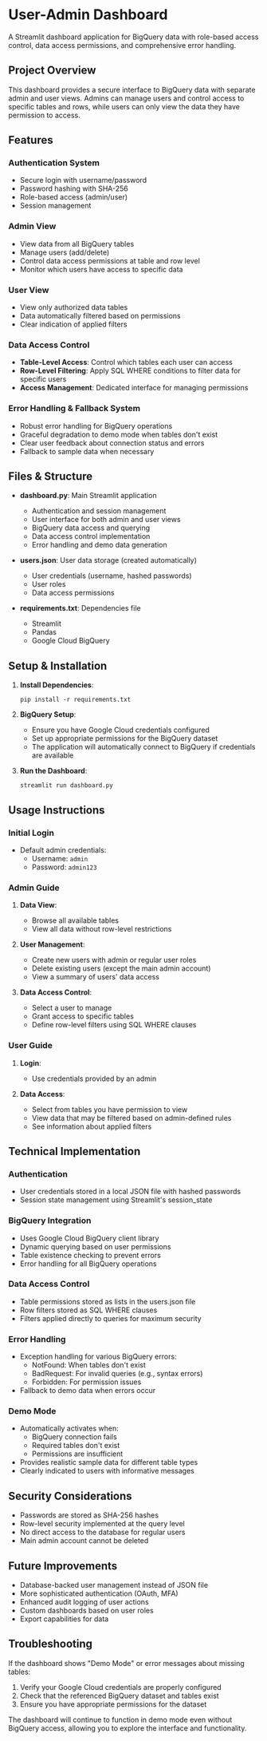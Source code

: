 # User-Admin Dashboard

A Streamlit dashboard application for BigQuery data with role-based access control, data access permissions, and comprehensive error handling.

## Project Overview

This dashboard provides a secure interface to BigQuery data with separate admin and user views. Admins can manage users and control access to specific tables and rows, while users can only view the data they have permission to access.

## Features

### Authentication System
- Secure login with username/password
- Password hashing with SHA-256
- Role-based access (admin/user)
- Session management

### Admin View
- View data from all BigQuery tables
- Manage users (add/delete)
- Control data access permissions at table and row level
- Monitor which users have access to specific data

### User View
- View only authorized data tables
- Data automatically filtered based on permissions
- Clear indication of applied filters

### Data Access Control
- **Table-Level Access**: Control which tables each user can access
- **Row-Level Filtering**: Apply SQL WHERE conditions to filter data for specific users
- **Access Management**: Dedicated interface for managing permissions

### Error Handling & Fallback System
- Robust error handling for BigQuery operations
- Graceful degradation to demo mode when tables don't exist
- Clear user feedback about connection status and errors
- Fallback to sample data when necessary

## Files & Structure

- **dashboard.py**: Main Streamlit application
  - Authentication and session management
  - User interface for both admin and user views
  - BigQuery data access and querying
  - Data access control implementation
  - Error handling and demo data generation

- **users.json**: User data storage (created automatically)
  - User credentials (username, hashed passwords)
  - User roles
  - Data access permissions

- **requirements.txt**: Dependencies file
  - Streamlit
  - Pandas
  - Google Cloud BigQuery

## Setup & Installation

1. **Install Dependencies**:
   ```
   pip install -r requirements.txt
   ```

2. **BigQuery Setup**:
   - Ensure you have Google Cloud credentials configured
   - Set up appropriate permissions for the BigQuery dataset
   - The application will automatically connect to BigQuery if credentials are available

3. **Run the Dashboard**:
   ```
   streamlit run dashboard.py
   ```

## Usage Instructions

### Initial Login
- Default admin credentials:
  - Username: `admin`
  - Password: `admin123`

### Admin Guide

1. **Data View**:
   - Browse all available tables
   - View all data without row-level restrictions

2. **User Management**:
   - Create new users with admin or regular user roles
   - Delete existing users (except the main admin account)
   - View a summary of users' data access

3. **Data Access Control**:
   - Select a user to manage
   - Grant access to specific tables
   - Define row-level filters using SQL WHERE clauses

### User Guide

1. **Login**:
   - Use credentials provided by an admin

2. **Data Access**:
   - Select from tables you have permission to view
   - View data that may be filtered based on admin-defined rules
   - See information about applied filters

## Technical Implementation

### Authentication
- User credentials stored in a local JSON file with hashed passwords
- Session state management using Streamlit's session_state

### BigQuery Integration
- Uses Google Cloud BigQuery client library
- Dynamic querying based on user permissions
- Table existence checking to prevent errors
- Error handling for all BigQuery operations

### Data Access Control
- Table permissions stored as lists in the users.json file
- Row filters stored as SQL WHERE clauses
- Filters applied directly to queries for maximum security

### Error Handling
- Exception handling for various BigQuery errors:
  - NotFound: When tables don't exist
  - BadRequest: For invalid queries (e.g., syntax errors)
  - Forbidden: For permission issues
- Fallback to demo data when errors occur

### Demo Mode
- Automatically activates when:
  - BigQuery connection fails
  - Required tables don't exist
  - Permissions are insufficient
- Provides realistic sample data for different table types
- Clearly indicated to users with informative messages

## Security Considerations

- Passwords are stored as SHA-256 hashes
- Row-level security implemented at the query level
- No direct access to the database for regular users
- Main admin account cannot be deleted

## Future Improvements

- Database-backed user management instead of JSON file
- More sophisticated authentication (OAuth, MFA)
- Enhanced audit logging of user actions
- Custom dashboards based on user roles
- Export capabilities for data

## Troubleshooting

If the dashboard shows "Demo Mode" or error messages about missing tables:
1. Verify your Google Cloud credentials are properly configured
2. Check that the referenced BigQuery dataset and tables exist
3. Ensure you have appropriate permissions for the dataset

The dashboard will continue to function in demo mode even without BigQuery access, allowing you to explore the interface and functionality. 
